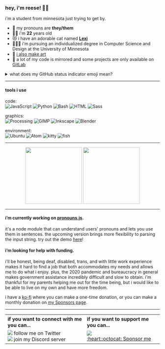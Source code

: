 ### hey, i'm reese! 🐑🌈

i'm a student from minnesota just trying to get by.

- 📛 my pronouns are **they/them**
- 🧙🏻 i'm **22** years old
- 😻 i have an adorable cat named **[Lexi](https://github.com/katacarbix/katacarbix/blob/master/lexi.jpg)**
- 🧑🏻‍🎓 i'm pursuing an individualized degree in Computer Science and Design at the University of Minnesota
- 🎨 [i also make art](https://tumblr.ovine.xyz)
- 🦊 a lot of my code is mirrored and some projects are only available on [GitLab](https://gitlab.com/katacarbix)

<details>
  <summary>what does my GitHub status indicator emoji mean?</summary>
  
  - 📖 — i'm currently in school, taking classes, etc. which will probably take up most of my time.
  - anything else means i'm usually available to deal with issues and pull requests! (i like to use 🐑)
</details>

---

#### tools i use

code:  
![JavaScript](https://img.shields.io/badge/-JavaScript-ff4d66?style=flat&logo=node.js&logoColor=white)
![Python](https://img.shields.io/badge/-Python-ff4db8?style=flat&logo=python&logoColor=white)
![Bash](https://img.shields.io/badge/-Bash-ae54ff?style=flat&logo=gnu-bash&logoColor=white)
![HTML](https://img.shields.io/badge/-HTML-4eaff2?style=flat&logo=HTML5&logoColor=white)
![Sass](https://img.shields.io/badge/-Sass-8abf49?style=flat&logo=sass&logoColor=white)

graphics:  
![Processing](https://img.shields.io/badge/-Processing-ff4d66?style=flat)
![GIMP](https://img.shields.io/badge/-GIMP-ff4db8?style=flat&logo=gimp&logoColor=white)
![Inkscape](https://img.shields.io/badge/-Inkscape-ae54ff?style=flat&logo=inkscape&logoColor=white)
![Blender](https://img.shields.io/badge/-Blender-4eaff2?style=flat&logo=blender&logoColor=white)

environment:  
![Ubuntu](https://img.shields.io/badge/-Ubuntu-ff4d66?style=flat&logo=ubuntu&logoColor=white)
![Atom](https://img.shields.io/badge/-Atom-ff4db8?style=flat&logo=atom&logoColor=white)
![kitty](https://img.shields.io/badge/-kitty-ae54ff?style=flat)
![fish](https://img.shields.io/badge/-fish-4eaff2?style=flat)

---

<p align="center">
  <img height="184em" src="https://github-readme-stats.vercel.app/api?username=katacarbix&show_icons=true&count_private=true&include_all_commits=true&title_color=e041a0&text_color=1f1f1f&icon_color=368cc9">
  <img height="184em" src="https://github-readme-stats.vercel.app/api/top-langs/?username=katacarbix&layout=compact&count_private=false&title_color=e041a0&text_color=1f1f1f&icon_color=368cc9">
</p>

---

#### i’m currently working on **[pronouns.js](/katacarbix/pronouns.js)**.
it's a node module that can understand users' pronouns and lets you use them in sentences. the upcoming version brings more flexibility to parsing the input string. try out the demo [here](https://katacarbix.github.io/pronouns.js/demo/index.html)!

#### i’m looking for help with funding.
i'll be honest, being deaf, disabled, trans, and with little work experience makes it hard to find a job that both accommodates my needs and allows me to do what i enjoy. plus, the 2020 pandemic and bureaucracy in general makes government assistance incredibly difficult and slow to obtain. i'm thankful for my parents helping me out for the time being, but i would like to be able to live on my own and have more freedom.

i have a [ko-fi](https://ko-fi.com/reeseovine) where you can make a one-time donation, or you can make a monthly donation on [my Sponsors page](https://github.com/sponsors/katacarbix).

---

<table>
  <tr>
    <th align="left">if you want to connect with me you can...</th>
    <th align="left">if you want to support me you can...</th>
  </tr>
  <tr>
    <td>
      <a href="https://twitter.com/reeseovine"><img src="https://img.shields.io/badge/-%40reeseovine-424242?style=flat&logo=twitter"></a> follow me on Twitter<br>
      <a href="https://discord.gg/ee7yMpN"><img src="https://discordapp.com/api/guilds/669983008908116005/embed.png"></a> join my Discord server
    </td>
    <td>
      <a href="https://ko-fi.com/J3J61Z29K"><img src="https://www.ko-fi.com/img/githubbutton_sm.svg"></a><br>
      <a href="https://github.com/sponsors/katacarbix">:heart::octocat: Sponsor me</a>
    </td>
  </tr>
</table>
